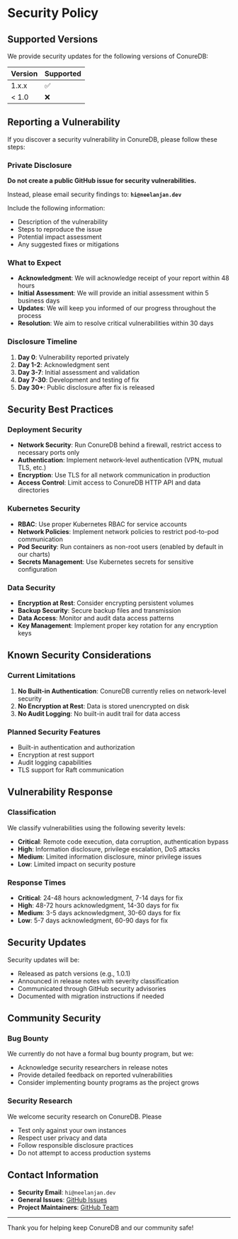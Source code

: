 # Security Policy

## Supported Versions

We provide security updates for the following versions of ConureDB:

| Version | Supported          |
| ------- | ------------------ |
| 1.x.x   | :white_check_mark: |
| < 1.0   | :x:                |

## Reporting a Vulnerability

If you discover a security vulnerability in ConureDB, please follow these steps:

### Private Disclosure

**Do not create a public GitHub issue for security vulnerabilities.**

Instead, please email security findings to: **`hi@neelanjan.dev`**

Include the following information:

- Description of the vulnerability
- Steps to reproduce the issue
- Potential impact assessment
- Any suggested fixes or mitigations

### What to Expect

- **Acknowledgment**: We will acknowledge receipt of your report within 48 hours
- **Initial Assessment**: We will provide an initial assessment within 5 business days
- **Updates**: We will keep you informed of our progress throughout the process
- **Resolution**: We aim to resolve critical vulnerabilities within 30 days

### Disclosure Timeline

1. **Day 0**: Vulnerability reported privately
2. **Day 1-2**: Acknowledgment sent
3. **Day 3-7**: Initial assessment and validation
4. **Day 7-30**: Development and testing of fix
5. **Day 30+**: Public disclosure after fix is released

## Security Best Practices

### Deployment Security

- **Network Security**: Run ConureDB behind a firewall, restrict access to necessary ports only
- **Authentication**: Implement network-level authentication (VPN, mutual TLS, etc.)
- **Encryption**: Use TLS for all network communication in production
- **Access Control**: Limit access to ConureDB HTTP API and data directories

### Kubernetes Security

- **RBAC**: Use proper Kubernetes RBAC for service accounts
- **Network Policies**: Implement network policies to restrict pod-to-pod communication
- **Pod Security**: Run containers as non-root users (enabled by default in our charts)
- **Secrets Management**: Use Kubernetes secrets for sensitive configuration

### Data Security

- **Encryption at Rest**: Consider encrypting persistent volumes
- **Backup Security**: Secure backup files and transmission
- **Data Access**: Monitor and audit data access patterns
- **Key Management**: Implement proper key rotation for any encryption keys

## Known Security Considerations

### Current Limitations

1. **No Built-in Authentication**: ConureDB currently relies on network-level security
2. **No Encryption at Rest**: Data is stored unencrypted on disk
3. **No Audit Logging**: No built-in audit trail for data access

### Planned Security Features

- Built-in authentication and authorization
- Encryption at rest support
- Audit logging capabilities
- TLS support for Raft communication

## Vulnerability Response

### Classification

We classify vulnerabilities using the following severity levels:

- **Critical**: Remote code execution, data corruption, authentication bypass
- **High**: Information disclosure, privilege escalation, DoS attacks
- **Medium**: Limited information disclosure, minor privilege issues
- **Low**: Limited impact on security posture

### Response Times

- **Critical**: 24-48 hours acknowledgment, 7-14 days for fix
- **High**: 48-72 hours acknowledgment, 14-30 days for fix
- **Medium**: 3-5 days acknowledgment, 30-60 days for fix
- **Low**: 5-7 days acknowledgment, 60-90 days for fix

## Security Updates

Security updates will be:

- Released as patch versions (e.g., 1.0.1)
- Announced in release notes with severity classification
- Communicated through GitHub security advisories
- Documented with migration instructions if needed

## Community Security

### Bug Bounty

We currently do not have a formal bug bounty program, but we:

- Acknowledge security researchers in release notes
- Provide detailed feedback on reported vulnerabilities
- Consider implementing bounty programs as the project grows

### Security Research

We welcome security research on ConureDB. Please

- Test only against your own instances
- Respect user privacy and data
- Follow responsible disclosure practices
- Do not attempt to access production systems

## Contact Information

- **Security Email**: `hi@neelanjan.dev`
- **General Issues**: [GitHub Issues](https://github.com/conure-db/conure-db/issues)
- **Project Maintainers**: [GitHub Team](https://github.com/orgs/conure-db/teams)

---

Thank you for helping keep ConureDB and our community safe!

